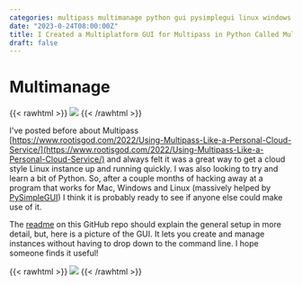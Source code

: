 ```yaml
---
categories: multipass multimanage python gui pysimplegui linux windows mac cloudinit
date: "2023-0-24T08:00:00Z"
title: I Created a Multiplatform GUI for Multipass in Python Called Multimanage
draft: false
---
```


# Multimanage

{{< rawhtml >}}
<a data-fancybox="gallery" href="/assets/images/2023/I-Created-A-Multiplatform-GUI-For-Multipass-With-Python/MultiManage-Logo.ico"><img src="/assets/images/2023/I-Created-A-Multiplatform-GUI-For-Multipass-With-Python/MultiManage-Logo.ico"></a>
{{< /rawhtml >}}

I've posted before about Multipass [https://www.rootisgod.com/2022/Using-Multipass-Like-a-Personal-Cloud-Service/](https://www.rootisgod.com/2022/Using-Multipass-Like-a-Personal-Cloud-Service/) and always felt it was a great way to get a cloud style Linux instance up and running quickly. I was also looking to try and learn a bit of Python. So, after a couple months of hacking away at a program that works for Mac, Windows and Linux (massively helped by [PySimpleGUI](https://www.pysimplegui.org/)) I think it is probably ready to see if anyone else could make use of it.

The [readme](https://github.com/rootisgod/MultiManage#readme) on this GitHub repo should explain the general setup in more detail, but, here is a picture of the GUI. It lets you create and manage instances without having to drop down to the command line. I hope someone finds it useful!

{{< rawhtml >}}
<a data-fancybox="gallery" href="/assets/images/2023/I-Created-A-Multiplatform-GUI-For-Multipass-With-Python/screenshot.png"><img src="/assets/images/2023/I-Created-A-Multiplatform-GUI-For-Multipass-With-Python/screenshot.png"></a>
{{< /rawhtml >}}
